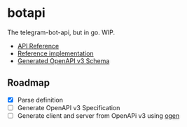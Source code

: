# botapi

The telegram-bot-api, but in go. WIP.
* [API Reference](https://core.telegram.org/bots/api)
* [Reference implementation](https://github.com/tdlib/telegram-bot-api)
* [Generated OpenAPI v3 Schema](./_oas/openapi.json)

## Roadmap
- [x] Parse definition
- [ ] Generate OpenAPI v3 Specification
- [ ] Generate client and server from OpenAPi v3 using [ogen](https://github.com/ogen-go/ogen)
